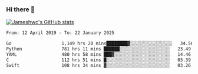 ### Hi there 👋

[![Jameshwc's GitHub stats](https://github-readme-stats.vercel.app/api?username=jameshwc)](https://github.com/anuraghazra/github-readme-stats)

<!--START_SECTION:waka-->

```txt
From: 12 April 2019 - To: 22 January 2025

Go                   1,149 hrs 20 mins████████▓░░░░░░░░░░░░░░░░   34.56 %
Python               781 hrs 11 mins ██████░░░░░░░░░░░░░░░░░░░   23.49 %
YAML                 480 hrs 58 mins ███▓░░░░░░░░░░░░░░░░░░░░░   14.46 %
C                    112 hrs 51 mins █░░░░░░░░░░░░░░░░░░░░░░░░   03.39 %
Swift                108 hrs 34 mins ▓░░░░░░░░░░░░░░░░░░░░░░░░   03.26 %
```

<!--END_SECTION:waka-->